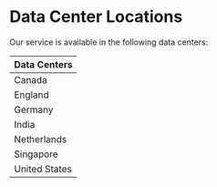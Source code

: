 # Data Center Locations

Our service is available in the following data centers: 

| Data Centers |
| :--- |
| Canada |
| England |
| Germany |
| India |
| Netherlands |
| Singapore |
| United States |



